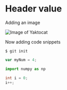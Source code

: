 # Header value

Adding an image

![Image of Yaktocat](https://octodex.github.com/images/yaktocat.png)

Now adding code snippets

```
$ git init
```

``` javascript
var myNum = 4;
```

``` python
import numpy as np

```

``` c#
int i = 0;
i++;
```
